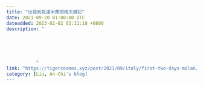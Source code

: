 ```yaml
---
title: "出發到抵達米蘭頭兩天雜記"
date: 2021-09-20 01:00:00 UTC
dateadded: 2023-02-02 03:11:18 +0800
description: "
    
      
      
        
        
           "
link: "https://tigercosmos.xyz/post/2021/09/italy/first-two-days-milan/"
category: [Liu, An-Chi's blog]
---
```

